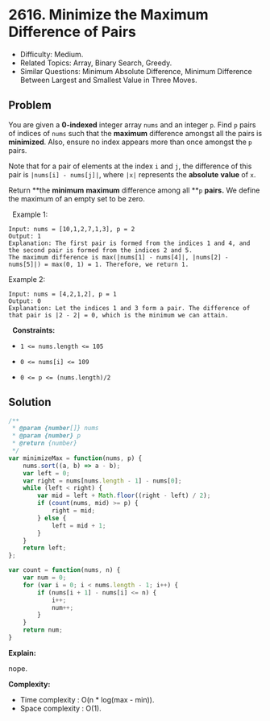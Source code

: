# 2616. Minimize the Maximum Difference of Pairs

- Difficulty: Medium.
- Related Topics: Array, Binary Search, Greedy.
- Similar Questions: Minimum Absolute Difference, Minimum Difference Between Largest and Smallest Value in Three Moves.

## Problem

You are given a **0-indexed** integer array `nums` and an integer `p`. Find `p` pairs of indices of `nums` such that the **maximum** difference amongst all the pairs is **minimized**. Also, ensure no index appears more than once amongst the `p` pairs.

Note that for a pair of elements at the index `i` and `j`, the difference of this pair is `|nums[i] - nums[j]|`, where `|x|` represents the **absolute** **value** of `x`.

Return **the **minimum** **maximum** difference among all **`p` **pairs.** We define the maximum of an empty set to be zero.

 
Example 1:

```
Input: nums = [10,1,2,7,1,3], p = 2
Output: 1
Explanation: The first pair is formed from the indices 1 and 4, and the second pair is formed from the indices 2 and 5. 
The maximum difference is max(|nums[1] - nums[4]|, |nums[2] - nums[5]|) = max(0, 1) = 1. Therefore, we return 1.
```

Example 2:

```
Input: nums = [4,2,1,2], p = 1
Output: 0
Explanation: Let the indices 1 and 3 form a pair. The difference of that pair is |2 - 2| = 0, which is the minimum we can attain.
```

 
**Constraints:**


	
- `1 <= nums.length <= 105`
	
- `0 <= nums[i] <= 109`
	
- `0 <= p <= (nums.length)/2`



## Solution

```javascript
/**
 * @param {number[]} nums
 * @param {number} p
 * @return {number}
 */
var minimizeMax = function(nums, p) {
    nums.sort((a, b) => a - b);
    var left = 0;
    var right = nums[nums.length - 1] - nums[0];
    while (left < right) {
        var mid = left + Math.floor((right - left) / 2);
        if (count(nums, mid) >= p) {
            right = mid;
        } else {
            left = mid + 1;
        }
    }
    return left;
};

var count = function(nums, n) {
    var num = 0;
    for (var i = 0; i < nums.length - 1; i++) {
        if (nums[i + 1] - nums[i] <= n) {
            i++;
            num++;
        }
    }
    return num;
}
```

**Explain:**

nope.

**Complexity:**

* Time complexity : O(n * log(max - min)).
* Space complexity : O(1).
